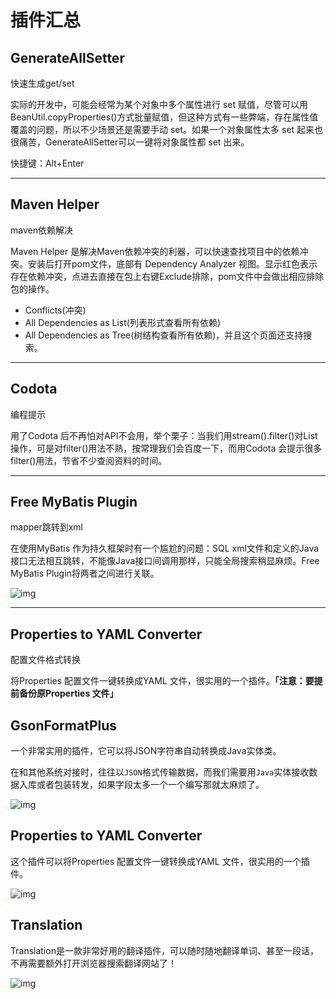 # **插件汇总**

## GenerateAllSetter



快速生成get/set

实际的开发中，可能会经常为某个对象中多个属性进行 set 赋值，尽管可以用BeanUtil.copyProperties()方式批量赋值，但这种方式有一些弊端，存在属性值覆盖的问题，所以不少场景还是需要手动 set。如果一个对象属性太多 set 起来也很痛苦，GenerateAllSetter可以一键将对象属性都 set 出来。

快捷键：Alt+Enter



------

## Maven Helper



maven依赖解决

Maven Helper 是解决Maven依赖冲突的利器，可以快速查找项目中的依赖冲突。安装后打开pom文件，底部有 Dependency Analyzer 视图。显示红色表示存在依赖冲突，点进去直接在包上右键Exclude排除，pom文件中会做出相应排除包的操作。



- Conflicts(冲突)
- All Dependencies as List(列表形式查看所有依赖)
- All Dependencies as Tree(树结构查看所有依赖)，并且这个页面还支持搜索。



------

## Codota



编程提示

用了Codota 后不再怕对API不会用，举个栗子：当我们用stream().filter()对List操作，可是对filter()用法不熟，按常理我们会百度一下，而用Codota 会提示很多filter()用法，节省不少查阅资料的时间。



------

## Free MyBatis Plugin



mapper跳转到xml

在使用MyBatis 作为持久框架时有一个尴尬的问题：SQL xml文件和定义的Java接口无法相互跳转，不能像Java接口间调用那样，只能全局搜索稍显麻烦。Free MyBatis Plugin将两者之间进行关联。

![img](https://cdn.nlark.com/yuque/0/2021/png/2442600/1613877742910-8e8b7974-d154-4e1d-9f0a-3c3ecb8fe694.png?x-oss-process=image%2Fwatermark%2Ctype_d3F5LW1pY3JvaGVp%2Csize_15%2Ctext_aGVsbG_nn6Xor4blupM%3D%2Ccolor_FFFFFF%2Cshadow_50%2Ct_80%2Cg_se%2Cx_10%2Cy_10)

------

## Properties to YAML Converter



配置文件格式转换

将Properties 配置文件一键转换成YAML 文件，很实用的一个插件。**「注意：要提前备份原Properties 文件」**







## GsonFormatPlus

一个非常实用的插件，它可以将JSON字符串自动转换成Java实体类。

在和其他系统对接时，往往以`JSON`格式传输数据，而我们需要用`Java`实体接收数据入库或者包装转发，如果字段太多一个一个编写那就太麻烦了。

![img](https://cdn.nlark.com/yuque/0/2021/png/2442600/1626687694369-1addff68-4b40-4afd-828f-d65e9560f623.png?x-oss-process=image%2Fwatermark%2Ctype_d3F5LW1pY3JvaGVp%2Csize_57%2Ctext_aGVsbG_nn6Xor4blupM%3D%2Ccolor_FFFFFF%2Cshadow_50%2Ct_80%2Cg_se%2Cx_10%2Cy_10)





## Properties to YAML Converter

这个插件可以将Properties 配置文件一键转换成YAML 文件，很实用的一个插件。

![img](https://cdn.nlark.com/yuque/0/2021/png/2442600/1626687721014-83b2c199-77e9-4103-9106-1c10a4f6ed22.png?x-oss-process=image%2Fwatermark%2Ctype_d3F5LW1pY3JvaGVp%2Csize_27%2Ctext_aGVsbG_nn6Xor4blupM%3D%2Ccolor_FFFFFF%2Cshadow_50%2Ct_80%2Cg_se%2Cx_10%2Cy_10)







## Translation

Translation是一款非常好用的翻译插件，可以随时随地翻译单词、甚至一段话，不再需要额外打开浏览器搜索翻译网站了！

![img](https://cdn.nlark.com/yuque/0/2021/png/2442600/1626687773664-f8a2ad22-7453-4b57-b707-af4f84607b77.png?x-oss-process=image%2Fwatermark%2Ctype_d3F5LW1pY3JvaGVp%2Csize_43%2Ctext_aGVsbG_nn6Xor4blupM%3D%2Ccolor_FFFFFF%2Cshadow_50%2Ct_80%2Cg_se%2Cx_10%2Cy_10)
